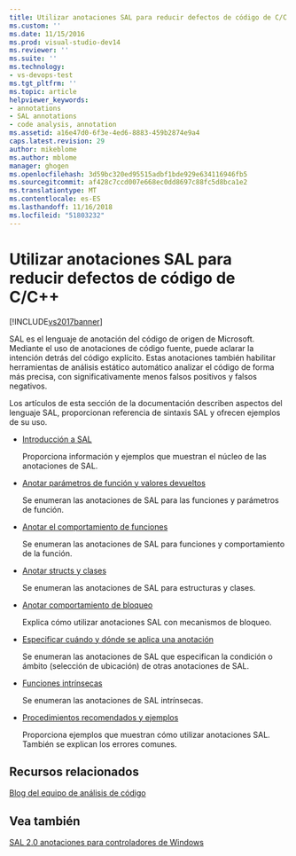 ```yaml
---
title: Utilizar anotaciones SAL para reducir defectos de código de C/C ++ | Microsoft Docs
ms.custom: ''
ms.date: 11/15/2016
ms.prod: visual-studio-dev14
ms.reviewer: ''
ms.suite: ''
ms.technology:
- vs-devops-test
ms.tgt_pltfrm: ''
ms.topic: article
helpviewer_keywords:
- annotations
- SAL annotations
- code analysis, annotation
ms.assetid: a16e47d0-6f3e-4ed6-8883-459b2874e9a4
caps.latest.revision: 29
author: mikeblome
ms.author: mblome
manager: ghogen
ms.openlocfilehash: 3d59bc320ed95515adbf1bde929e634116946fb5
ms.sourcegitcommit: af428c7ccd007e668ec0dd8697c88fc5d8bca1e2
ms.translationtype: MT
ms.contentlocale: es-ES
ms.lasthandoff: 11/16/2018
ms.locfileid: "51803232"
---
```

# <a name="using-sal-annotations-to-reduce-cc-code-defects"></a>Utilizar anotaciones SAL para reducir defectos de código de C/C++
[!INCLUDE[vs2017banner](../includes/vs2017banner.md)]

SAL es el lenguaje de anotación del código de origen de Microsoft. Mediante el uso de anotaciones de código fuente, puede aclarar la intención detrás del código explícito. Estas anotaciones también habilitar herramientas de análisis estático automático analizar el código de forma más precisa, con significativamente menos falsos positivos y falsos negativos.  
  
 Los artículos de esta sección de la documentación describen aspectos del lenguaje SAL, proporcionan referencia de sintaxis SAL y ofrecen ejemplos de su uso.  
  
-   [Introducción a SAL](../code-quality/understanding-sal.md)  
  
     Proporciona información y ejemplos que muestran el núcleo de las anotaciones de SAL.  
  
-   [Anotar parámetros de función y valores devueltos](../code-quality/annotating-function-parameters-and-return-values.md)  
  
     Se enumeran las anotaciones de SAL para las funciones y parámetros de función.  
  
-   [Anotar el comportamiento de funciones](../code-quality/annotating-function-behavior.md)  
  
     Se enumeran las anotaciones de SAL para funciones y comportamiento de la función.  
  
-   [Anotar structs y clases](../code-quality/annotating-structs-and-classes.md)  
  
     Se enumeran las anotaciones de SAL para estructuras y clases.  
  
-   [Anotar comportamiento de bloqueo](../code-quality/annotating-locking-behavior.md)  
  
     Explica cómo utilizar anotaciones SAL con mecanismos de bloqueo.  
  
-   [Especificar cuándo y dónde se aplica una anotación](../code-quality/specifying-when-and-where-an-annotation-applies.md)  
  
     Se enumeran las anotaciones de SAL que especifican la condición o ámbito (selección de ubicación) de otras anotaciones de SAL.  
  
-   [Funciones intrínsecas](../code-quality/intrinsic-functions.md)  
  
     Se enumeran las anotaciones de SAL intrínsecas.  
  
-   [Procedimientos recomendados y ejemplos](../code-quality/best-practices-and-examples-sal.md)  
  
     Proporciona ejemplos que muestran cómo utilizar anotaciones SAL. También se explican los errores comunes.  
  
## <a name="related-resources"></a>Recursos relacionados  
 [Blog del equipo de análisis de código](http://go.microsoft.com/fwlink/?LinkId=251197)  
  
## <a name="see-also"></a>Vea también  
 [SAL 2.0 anotaciones para controladores de Windows](http://go.microsoft.com/fwlink/?LinkId=250979)



